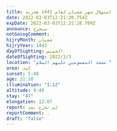 ```yaml
---
title: استهلال شهر شعبان لعام 1443 هجرية
date: 2022-03-03T12:21:20.754Z
expDate: 2022-03-03T12:21:20.789Z
announce: ستخرج
notGoingComment: .
hijryMonth: شعبان
hijryYear: 1443
dayOfSighting: الخميس
dateOfSighting: 2022/3/3
location: "مسجد المعصومين عليهم السلام "
area: كبد
sunset: 5:48
age: 21:10
illumination: "1.12"
altitude: 9:49
stay: "47"
elongation: 12:07
report: لم تخرج بعد
reportComment: .
draft: "false"
---
```

